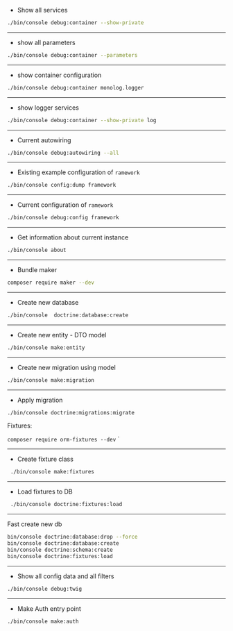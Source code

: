 - Show all services 
```bash 
./bin/console debug:container --show-private
``` 

***
- show all parameters 
```bash 
./bin/console debug:container --parameters
```
 
***
 - show container configuration
```bash 
./bin/console debug:container monolog.logger
```

***
 - show logger services
```bash 
./bin/console debug:container --show-private log 
```

***
 - Current autowiring
```bash 
./bin/console debug:autowiring --all
```

***
 - Existing example configuration of `ramework`
```bash 
./bin/console config:dump framework
```

***
 - Current configuration of `ramework`
```bash 
./bin/console debug:config framework
```

***
 - Get information about current instance
```bash 
./bin/console about
```

***
 - Bundle maker
```bash 
composer require maker --dev
```

***
 - Create new database
```bash 
./bin/console  doctrine:database:create
```

***
 - Create new entity - DTO model
```bash 
./bin/console make:entity
```

***
 - Create new migration using model
```bash 
./bin/console make:migration
```

***
 - Apply migration
```bash 
./bin/console doctrine:migrations:migrate
```


Fixtures:

`composer require orm-fixtures --dev`
`

 ***
  - Create fixture class
 ```bash 
  ./bin/console make:fixtures
 ```
 ***
  - Load fixtures to DB
 ```bash 
  ./bin/console doctrine:fixtures:load
 ```

 ***
  Fast create new db
 ```bash 
bin/console doctrine:database:drop --force
bin/console doctrine:database:create
bin/console doctrine:schema:create
bin/console doctrine:fixtures:load
 ```

 ***
  - Show all config data and all filters
 ```bash 
./bin/console debug:twig
 ```

 ***
  - Make Auth entry point
 ```bash 
./bin/console make:auth
 ```
